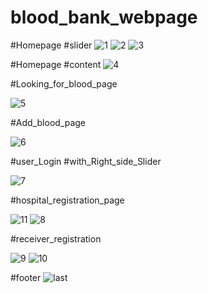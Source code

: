 # blood_bank_webpage
#Homepage #slider
![1](https://github.com/aakash8930/blood_bank_webpage/assets/133520449/255cbe2e-24f7-4e69-9241-e1869532e131)
![2](https://github.com/aakash8930/blood_bank_webpage/assets/133520449/03ca1aeb-e032-44b3-a209-3cf034148bb4)
![3](https://github.com/aakash8930/blood_bank_webpage/assets/133520449/f999024e-6608-472d-a5ab-6ba1f32b5fbd)

#Homepage #content
![4](https://github.com/aakash8930/blood_bank_webpage/assets/133520449/89af9566-438b-46ba-ba84-48c76d37be99)


#Looking_for_blood_page

![5](https://github.com/aakash8930/blood_bank_webpage/assets/133520449/39a2b0c0-6d4a-4e3d-befd-98bdff976f74)


#Add_blood_page

![6](https://github.com/aakash8930/blood_bank_webpage/assets/133520449/69ce3735-fff2-491c-a0b0-8ceff7cd9291)

#user_Login #with_Right_side_Slider

![7](https://github.com/aakash8930/blood_bank_webpage/assets/133520449/adb556b8-7abd-4027-9078-878219b47268)

#hospital_registration_page

![11](https://github.com/aakash8930/blood_bank_webpage/assets/133520449/2c2e7b2c-729f-47a3-a471-e73142f96f9a)
![8](https://github.com/aakash8930/blood_bank_webpage/assets/133520449/ea2264ea-d3b1-4456-aa2c-ebabb499db71)


#receiver_registration

![9](https://github.com/aakash8930/blood_bank_webpage/assets/133520449/fd2753ad-d84e-4a4f-b74b-6b4aad90d234)
![10](https://github.com/aakash8930/blood_bank_webpage/assets/133520449/4a775817-cf40-4c7b-9a1f-5e76e92ea4c5)

#footer
![last](https://github.com/aakash8930/blood_bank_webpage/assets/133520449/db56deb1-bd11-4730-bfe8-e2917f4b2fd6)

